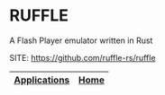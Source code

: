 # RUFFLE

 A Flash Player emulator written in Rust

 SITE: https://github.com/ruffle-rs/ruffle

 | [Applications](https://portable-linux-apps.github.io/apps.html) | [Home](https://portable-linux-apps.github.io)
 | --- | --- |
